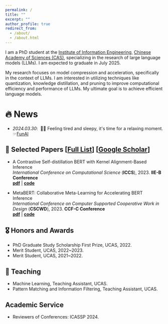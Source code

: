 ```yaml
---
permalink: /
title: ""
excerpt: ""
author_profile: true
redirect_from: 
  - /about/
  - /about.html
---
```


I am a PhD student at the [Institute of Information Engineering](http://www.iie.ac.cn/), [Chinese Academy of Sciences (CAS)](https://www.cas.cn/), specializing in the research of large language models (LLMs). I am expected to graduate in July 2025.

My research focuses on model compression and acceleration, specifically in the context of LLMs. I am interested in utilizing techniques like quantization, knowledge distillation, and pruning to improve computational efficiency and performance of LLMs. My ultimate goal is to achieve efficient language models.


# 🔥 News
- *2024.03.30*: &nbsp;🎉🎉 Feeling tired and sleepy, it's time for a relaxing moment. ☞[FunAI](https://funai.vip)


## 📝 Selected Papers [[Full List](https://xyangyan.github.io/publications/)] [[Google Scholar](https://scholar.google.com/citations?user=gDJkRzwAAAAJ&hl)] 

* A Contrastive Self-distillation BERT with Kernel Alignment-Based Inference <br>
<i>International Conference on Computational Science </i> (**ICCS**), 2023. **IIE-B Conference** <br>
[**pdf**](https://www.researchgate.net/publication/372006456_A_Contrastive_Self-distillation_BERT_with_Kernel_Alignment-Based_Inference) | [**code**](https://github.com/xyangyan/CsdBERT)

* MetaBERT: Collaborative Meta-Learning for Accelerating BERT Inference <br>
<i>International Conference on Computer Supported Cooperative Work in Design </i> (**CSCWD**), 2023. **CCF-C Conference** <br>
[**pdf**](https://www.researchgate.net/publication/371825485_MetaBERT_Collaborative_Meta-Learning_for_Accelerating_BERT_Inference) | [**code**](https://github.com/xyangyan/MetaBERT)


## 🎖 Honors and Awards
* PhD Graduate Study Scholarship First Prize, UCAS, 2022.
* Merit Student, UCAS, 2022~2023.
* Merit Student, UCAS, 2021~2022.

## 📖 Teaching
* Machine Learning, Teaching Assistant, UCAS.
* Pattern Matching and Information Filtering, Teaching Assistant, UCAS.

## Academic Service
* Reviewers of Conferences: ICASSP 2024.
